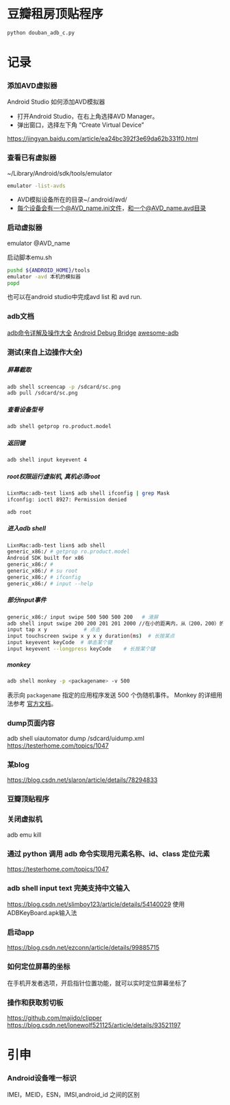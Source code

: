 # 豆瓣租房顶贴程序
```bash
python douban_adb_c.py
```

# 记录
### 添加AVD虚拟器
Android Studio 如何添加AVD模拟器
- 打开Android Studio，在右上角选择AVD Manager。
- 弹出窗口，选择左下角 “Create Virtual Device”

https://jingyan.baidu.com/article/ea24bc392f3e69da62b331f0.html

### 查看已有虚拟器
~/Library/Android/sdk/tools/emulator

```bash
emulator -list-avds
```

- AVD模拟设备所在的目录~/.android/avd/
- 每个设备会有一个@AVD_name.ini文件，和一个@AVD_name.avd目录

### 启动虚拟器
emulator @AVD_name

启动脚本emu.sh
```bash
pushd ${ANDROID_HOME}/tools
emulator -avd 本机的模拟器
popd
```

也可以在android studio中完成avd list 和 avd run.

### adb文档
[adb命令详解及操作大全](https://juejin.im/post/5b5683bcf265da0f9b4dea96#heading-97)
[Android Debug Bridge](https://developer.android.com/studio/command-line/adb)
[awesome-adb](https://github.com/mzlogin/awesome-adb)


### 测试(来自上边操作大全)
##### 屏幕截取
```bash
adb shell screencap -p /sdcard/sc.png
adb pull /sdcard/sc.png
```

##### 查看设备型号
```bash
adb shell getprop ro.product.model
```

##### 返回键
```bash
adb shell input keyevent 4
```

##### root权限运行虚拟机, 真机必须root
```bash
LixnMac:adb-test lixn$ adb shell ifconfig | grep Mask
ifconfig: ioctl 8927: Permission denied
```
```bash
adb root
```

##### 进入adb shell
```bash
LixnMac:adb-test lixn$ adb shell
generic_x86:/ # getprop ro.product.model
Android SDK built for x86
generic_x86:/ #
generic_x86:/ # su root
generic_x86:/ # ifconfig
generic_x86:/ # input --help
```

##### 部分input事件
```bash 
generic_x86:/ input swipe 500 500 500 200   # 滑屏
adb shell input swipe 200 200 201 201 2000 //在小的距离内，从（200，200）的位置滑动到（201，201）的位置，连续滑动2000毫秒，页面表现为长按的效果
input tap x y            # 点击
input touchscreen swipe x y x y duration(ms)  # 长按某点
input keyevent keyCode  # 单击某个键
input keyevent --longpress keyCode    # 长按某个键
```


##### monkey
```bash
adb shell monkey -p <packagename> -v 500
```
表示向 `packagename` 指定的应用程序发送 500 个伪随机事件。 Monkey 的详细用法参考 [官方文档](https://developer.android.com/studio/test/monkey.html)。

### dump页面内容
adb shell uiautomator dump /sdcard/uidump.xml
https://testerhome.com/topics/1047

### 某blog
https://blog.csdn.net/slaron/article/details/78294833

### 豆瓣顶贴程序

### 关闭虚拟机
adb emu kill

### 通过 python 调用 adb 命令实现用元素名称、id、class 定位元素
https://testerhome.com/topics/1047

### adb shell input text 完美支持中文输入
https://blog.csdn.net/slimboy123/article/details/54140029
使用ADBKeyBoard.apk输入法


### 启动app
https://blog.csdn.net/ezconn/article/details/99885715

### 如何定位屏幕的坐标
在手机开发者选项，开启指针位置功能，就可以实时定位屏幕坐标了

### 操作和获取剪切板
https://github.com/majido/clipper
https://blog.csdn.net/lonewolf521125/article/details/93521197


# 引申
### Android设备唯一标识 
IMEI，MEID，ESN，IMSI,android_id 之间的区别

